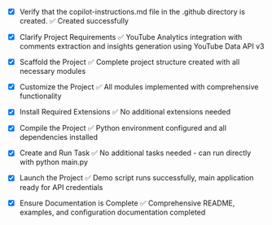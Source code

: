 - [x] Verify that the copilot-instructions.md file in the .github directory is created. ✅ Created successfully

- [x] Clarify Project Requirements ✅ YouTube Analytics integration with comments extraction and insights generation using YouTube Data API v3

- [x] Scaffold the Project ✅ Complete project structure created with all necessary modules

- [x] Customize the Project ✅ All modules implemented with comprehensive functionality

- [x] Install Required Extensions ✅ No additional extensions needed

- [x] Compile the Project ✅ Python environment configured and all dependencies installed

- [x] Create and Run Task ✅ No additional tasks needed - can run directly with python main.py

- [x] Launch the Project ✅ Demo script runs successfully, main application ready for API credentials

- [x] Ensure Documentation is Complete ✅ Comprehensive README, examples, and configuration documentation completed
